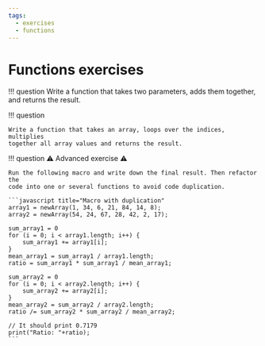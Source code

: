 ```yaml
---
tags:
  - exercises
  - functions
---
```

# Functions exercises

!!! question
    Write a function that takes two parameters, adds them together, and returns
    the result.

!!! question

    Write a function that takes an array, loops over the indices, multiplies
    together all array values and returns the result.

!!! question
    :warning: Advanced exercise :warning:

    Run the following macro and write down the final result. Then refactor the
    code into one or several functions to avoid code duplication.

    ```javascript title="Macro with duplication"
    array1 = newArray(1, 34, 6, 21, 84, 14, 8);
    array2 = newArray(54, 24, 67, 28, 42, 2, 17);

    sum_array1 = 0
    for (i = 0; i < array1.length; i++) {
        sum_array1 += array1[i];
    }
    mean_array1 = sum_array1 / array1.length;
    ratio = sum_array1 * sum_array1 / mean_array1;

    sum_array2 = 0
    for (i = 0; i < array2.length; i++) {
        sum_array2 += array2[i];
    }
    mean_array2 = sum_array2 / array2.length;
    ratio /= sum_array2 * sum_array2 / mean_array2;

    // It should print 0.7179
    print("Ratio: "+ratio);
    ```
